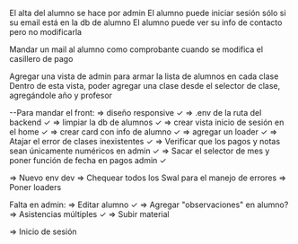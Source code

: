 El alta del alumno se hace por admin
El alumno puede iniciar sesión sólo si su email está en la db de alumno
El alumno puede ver su info de contacto pero no modificarla

Mandar un mail al alumno como comprobante cuando se modifica el casillero de pago

Agregar una vista de admin para armar la lista de alumnos en cada clase
Dentro de esta vista, poder agregar una clase desde el selector de clase, agregándole año y profesor


--Para mandar el front:
=> diseño responsive ✓
=> .env de la ruta del backend ✓
=> limpiar la db de alumnos ✓
=> crear vista inicio de sesión en el home ✓
=> crear card con info de alumno ✓
=> agregar un loader ✓
=> Atajar el error de clases inexistentes ✓
=> Verificar que los pagos y notas sean únicamente numéricos en admin ✓
=> Sacar el selector de mes y poner función de fecha en pagos admin ✓

=> Nuevo env dev
=> Chequear todos los Swal para el manejo de errores
=> Poner loaders


Falta en admin: 
=> Editar alumno ✓
=> Agregar "observaciones" en alumno?
=> Asistencias múltiples ✓
=> Subir material

=> Inicio de sesión
